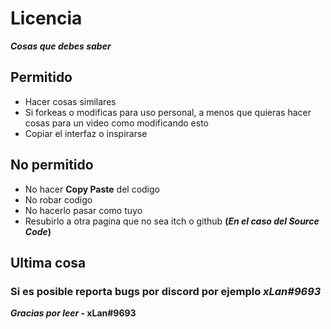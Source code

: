 # Licencia
**_Cosas que debes saber_**

## **Permitido**
- Hacer cosas similares
- Si forkeas o modificas para uso personal, a menos que quieras hacer cosas para un video como modificando esto
- Copiar el interfaz o inspirarse

## **No permitido**
- No hacer **Copy Paste** del codigo
- No robar codigo
- No hacerlo pasar como tuyo
- Resubirlo a otra pagina que no sea itch o github **(_En el caso del Source Code_)**

## Ultima cosa
### Si es posible reporta bugs por discord por ejemplo _xLan#9693_



**_Gracias por leer_ - xLan#9693**
